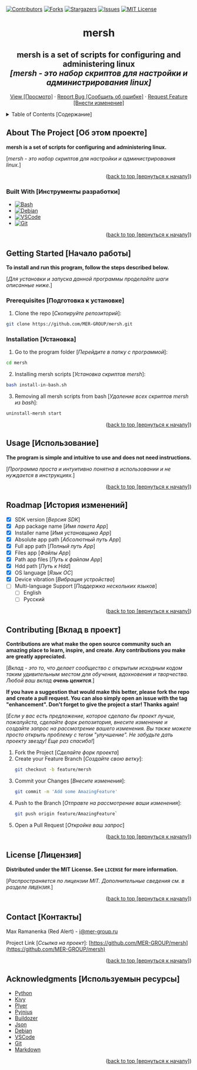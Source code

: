 <div id="top"></div>
<!-- Best-README-Template ---------------------------------------------------------------------->
<!--
*** https://github.com/othneildrew/Best-README-Template
*** Thanks for checking out the Best-README-Template. If you have a suggestion
*** that would make this better, please fork the repo and create a pull request
*** or simply open an issue with the tag "enhancement".
*** Don't forget to give the project a star!
*** Thanks again! Now go create something AMAZING! :D
-->
<!-- ------------------------------------------------------------------------------------------->

<!-- PROJECT SHIELDS --------------------------------------------------------------------------->
<!--
*** I'm using markdown "reference style" links for readability.
*** Reference links are enclosed in brackets [ ] instead of parentheses ( ).
*** See the bottom of this document for the declaration of the reference variables
*** for contributors-url, forks-url, etc. This is an optional, concise syntax you may use.
*** https://www.markdownguide.org/basic-syntax/#reference-style-links
-->
[![Contributors][contributors-shield]][contributors-url]
[![Forks][forks-shield]][forks-url]
[![Stargazers][stars-shield]][stars-url]
[![Issues][issues-shield]][issues-url]
[![MIT License][license-shield]][license-url]
<!--
[![LinkedIn][linkedin-shield]][linkedin-url]
-->
<!-- ------------------------------------------------------------------------------------------->

<!-- PROJECT LOGO ------------------------------------------------------------------------------>
<div align="center">
  <!--
  <a href="https://github.com/MER-GROUP/mersh">
    <img src="ico/info.png" alt="Logo" width="280" height="280">
  </a>
  -->

  <h1 align="center"><b>mersh</b></h1>

  <p align="center">
        <h2><b>mersh is a set of scripts for configuring and administering linux</b><br />
            <i>[mersh - это набор скриптов для настройки и администрирования linux]</i></h2>
        <!--
        <h3><b>Screenshots of the program in Android</b><br />
            <i>[Cкриншоты программы в Android]</i></h3>
        <table border="0">
            <tr>
                <td><img src="screenshot/android_eng/1 - intro.png"></td>
                <td><img src="screenshot/android_eng/2 - menu.png"></td>
                <td><img src="screenshot/android_eng/3 - test.png"></td>
                <td><img src="screenshot/android_eng/4 - info.png"></td>
            </tr>
            <tr>
                <td><img src="screenshot/android_rus/1 - начало.png"></td>
                <td><img src="screenshot/android_rus/2 - меню.png"></td>
                <td><img src="screenshot/android_rus/3 - тест.png"></td>
                <td><img src="screenshot/android_rus/4 - инфо.png"></td>
            </tr>
        </table>
        -->
        <a href="https://github.com/MER-GROUP/mersh">View [Просмотр]</a>
        ·
        <a href="https://github.com/MER-GROUP/mersh/issues">Report Bug [Сообщить об ошибке]</a>
        ·
        <a href="https://github.com/MER-GROUP/mersh/issues">Request Feature [Внести изменение]</a>
  </p>
</div>
<!-- ------------------------------------------------------------------------------------------->

<!-- TABLE OF CONTENTS ------------------------------------------------------------------------->
<details>
  <summary>Table of Contents [Содержание]</summary>
  <ol>
    <li>
      <a href="#about-the-project">About The Project [Об этом проекте]</a>
      <ul>
        <li><a href="#built-with">Built With [Инструменты разработки]</a></li>
      </ul>
    </li>
    <li>
      <a href="#getting-started">Getting Started [Начало работы]</a>
      <ul>
        <li><a href="#prerequisites">Prerequisites [Подготовка к установке]</a></li>
        <li><a href="#installation">Installation [Установка]</a></li>
      </ul>
    </li>
    <li><a href="#usage">Usage [Использование]</a></li>
    <li><a href="#roadmap">Roadmap [История изменений]</a></li>
    <li><a href="#contributing">Contributing [Вклад в проект]</a></li>
    <li><a href="#license">License [Лицензия]</a></li>
    <li><a href="#contact">Contact [Контакты]</a></li>
    <li><a href="#acknowledgments">Acknowledgments [Используемын ресурсы]</a></li>
  </ol>
</details>
<!-- ------------------------------------------------------------------------------------------->

<!-- ABOUT THE PROJECT ------------------------------------------------------------------------->
## **About The Project [Об этом проекте]**
<!-- 
[![Product Name Screen Shot][product-screenshot]](https://example.com) 
-->
**mersh is a set of scripts for configuring and administering linux.**

[*mersh - это набор скриптов для настройки и администрирования linux.*]

<p align="right">(<a href="#top">back to top [вернуться к началу]</a>)</p>
<!-- ------------------------------------------------------------------------------------------->

<!-- Built With -------------------------------------------------------------------------------->
### **Built With [Инструменты разработки]**

<!-- 
This section should list any major frameworks/libraries used to bootstrap your project. Leave any add-ons/plugins for the acknowledgements section. Here are a few examples.
[В этом разделе должны быть перечислены все основные фреймворки / библиотеки, используемые для начальной загрузки вашего проекта. Оставьте любые дополнения/плагины для раздела "Подтверждения". Вот несколько примеров.] 
-->

<!-- 
* [![Next][Next.js]][Next-url]
* [![React][React.js]][React-url]
* [![Vue][Vue.js]][Vue-url]
* [![Angular][Angular.io]][Angular-url]
* [![Svelte][Svelte.dev]][Svelte-url]
* [![Laravel][Laravel.com]][Laravel-url]
* [![Bootstrap][Bootstrap.com]][Bootstrap-url]
* [![JQuery][JQuery.com]][JQuery-url] 
-->

<!-- 
* [![Python][Python.org]][Python-url]
* [![Kivy][Kivy.org]][Kivy-url]
* [![Plyer][Plyer.org]][Plyer-url]
* [![Pyjnius][Pyjnius.org]][Pyjnius-url]
* [![Buildozer][Buildozer.org]][Buildozer-url]
* [![Debian][Debian.org]][Debian-url]
* [![VSCode][VSCode.org]][VSCode-url]
* [![Git][Git.org]][Git-url]
-->

* [![Bash][Gnu.org/software/bash]][Bash-url]
* [![Debian][Debian.org]][Debian-url]
* [![VSCode][VSCode.org]][VSCode-url]
* [![Git][Git.org]][Git-url]

<p align="right">(<a href="#top">back to top [вернуться к началу]</a>)</p>
<!-- ------------------------------------------------------------------------------------------->

<!-- GETTING STARTED --------------------------------------------------------------------------->
## **Getting Started [Начало работы]**

**To install and run this program, follow the steps described below.**

[*Для установки и запуска данной программы проделайте шаги описанные ниже.*]

### **Prerequisites [Подготовка к установке]**

1. Clone the repo [*Скопируйте репозиторий*]:
  ```sh
  git clone https://github.com/MER-GROUP/mersh.git
  ```

### **Installation [Установка]**

1. Go to the program folder [*Перейдите в папку с программой*]:
  ```sh
  cd mersh
  ```
2. Installing mersh scripts [*Установка скриптов mersh*]:
  ```sh
  bash install-in-bash.sh
  ```
3. Removing all mersh scripts from bash [*Удаление всех скриптов mersh из bash*]:
  ```sh
  uninstall-mersh start
  ```

<p align="right">(<a href="#top">back to top [вернуться к началу]</a>)</p>
<!-- ------------------------------------------------------------------------------------------->

<!-- USAGE EXAMPLES ---------------------------------------------------------------------------->
## **Usage [Использование]**

**The program is simple and intuitive to use and does not need instructions.**

[*Программа проста и интуитивно понятна в использовании и не нуждается в инструкциях.*]

<p align="right">(<a href="#top">back to top [вернуться к началу]</a>)</p>
<!-- ------------------------------------------------------------------------------------------->

<!-- ROADMAP ----------------------------------------------------------------------------------->
## **Roadmap [История изменений]**

- [x] SDK version [*Версия SDK*]
- [x] App package name [*Имя пакета App*]
- [x] Installer name [*Имя установщика App*]
- [x] Absolute app path [*Абсолютный путь App*]
- [x] Full app path [*Полный путь App*]
- [x] Files app [*Файлы App*]
- [x] Path app files [*Путь к файлам App*]
- [x] Hdd path [*Путь к Hdd*]
- [x] OS language [*Язык ОС*]
- [x] Device vibration [*Вибрация устройства*]
- [ ] Multi-language Support [*Поддержка нескольких языков*]
    - [ ] English
    - [ ] Русский

<p align="right">(<a href="#top">back to top [вернуться к началу]</a>)</p>
<!-- ------------------------------------------------------------------------------------------->

<!-- CONTRIBUTING ------------------------------------------------------------------------------>
## **Contributing [Вклад в проект]**

**Contributions are what make the open source community such an amazing place to learn, inspire, and create. Any contributions you make are __greatly appreciated__.**

[*Вклад - это то, что делает сообщество с открытым исходным кодом таким удивительным местом для обучения, вдохновения и творчества. Любой ваш вклад __очень ценится__.*]

**If you have a suggestion that would make this better, please fork the repo and create a pull request. You can also simply open an issue with the tag "enhancement".
Don't forget to give the project a star! Thanks again!**

[*Если у вас есть предложение, которое сделало бы проект лучше, пожалуйста, сделайте форк репозитория, внесите изменение и создайте запрос на рассмотрение вашего изменения. Вы также можете просто открыть проблему с тегом "улучшение".
Не забудьте дать проекту звезду! Еще раз спасибо!*]

1. Fork the Project [*Сделайте форк проекта*]
2. Create your Feature Branch [*Создайте свою ветку*]:
   ```sh
   git checkout -b feature/mersh
   ```
3. Commit your Changes [*Внесите изменения*]:
   ```sh
   git commit -m 'Add some AmazingFeature'
   ```
4. Push to the Branch [*Отправте на рассмотрение ваши изменения*]:
   ```sh
   git push origin feature/AmazingFeature`
   ```
5. Open a Pull Request [*Откройке ваш запрос*]

<p align="right">(<a href="#top">back to top [вернуться к началу]</a>)</p>
<!-- ------------------------------------------------------------------------------------------->

<!-- LICENSE ----------------------------------------------------------------------------------->
## **License [Лицензия]**

**Distributed under the MIT License. See `LICENSE` for more information.**

[*Распространяется по лицензии MIT. Дополнительные сведения см. в разделе `ЛИЦЕНЗИЯ`.*]

<p align="right">(<a href="#top">back to top [вернуться к началу]</a>)</p>
<!-- ------------------------------------------------------------------------------------------->

<!-- CONTACT ----------------------------------------------------------------------------------->
## **Contact [Контакты]**

Max Ramanenka (Red Alert)  - i@mer-group.ru

Project Link [*Ссылка на проект*]: [https://github.com/MER-GROUP/mersh](https://github.com/MER-GROUP/mersh)

<p align="right">(<a href="#top">back to top [вернуться к началу]</a>)</p>
<!-- ------------------------------------------------------------------------------------------->

<!-- ACKNOWLEDGMENTS --------------------------------------------------------------------------->
## **Acknowledgments [Используемын ресурсы]**

* [Python](https://www.python.org/)
* [Kivy](https://kivy.org/#home)
* [Plyer](https://github.com/kivy/plyer)
* [Pyjnius](https://github.com/kivy/pyjnius)
* [Buildozer](https://github.com/kivy/buildozer)
* [Json](https://www.json.org/json-en.html)
* [Debian](https://www.debian.org/)
* [VSCode](https://code.visualstudio.com/)
* [Git](https://git-scm.com/)
* [Markdown](https://www.markdownguide.org/)

<p align="right">(<a href="#top">back to top [вернуться к началу]</a>)</p>
<!-- ------------------------------------------------------------------------------------------->

<!-- MARKDOWN LINKS & IMAGES ------------------------------------------------------------------->
<!-- https://www.markdownguide.org/basic-syntax/#reference-style-links -->

<!-- contributors -->
[contributors-shield]: https://img.shields.io/github/contributors/MER-GROUP/mersh.svg?style=for-the-badge
[contributors-url]: https://github.com/MER-GROUP/mersh/graphs/contributors

<!-- forks -->
[forks-shield]: https://img.shields.io/github/forks/MER-GROUP/mersh.svg?style=for-the-badge
[forks-url]: https://github.com/MER-GROUP/mersh/network/members

<!-- stars -->
[stars-shield]: https://img.shields.io/github/stars/MER-GROUP/mersh.svg?style=for-the-badge
[stars-url]: https://github.com/MER-GROUP/mersh/stargazers

<!-- issues -->
[issues-shield]: https://img.shields.io/github/issues/MER-GROUP/mersh.svg?style=for-the-badge
[issues-url]: https://github.com/MER-GROUP/mersh/issues

<!-- license -->
[license-shield]: https://img.shields.io/github/license/MER-GROUP/mersh.svg?style=for-the-badge
[license-url]: https://github.com/MER-GROUP/mersh/blob/master/LICENSE

<!-- linkedin -->
<!--
[linkedin-shield]: https://img.shields.io/badge/-LinkedIn-black.svg?style=for-the-badge&logo=linkedin&colorB=555
[linkedin-url]: https://linkedin.com/in/othneildrew
-->

<!-- screenshot -->
<!-- 
[product-screenshot]: images/screenshot.png 
-->

<!-- Next -->
[Next.js]: https://img.shields.io/badge/next.js-000000?style=for-the-badge&logo=nextdotjs&logoColor=white
[Next-url]: https://nextjs.org/

<!-- React -->
[React.js]: https://img.shields.io/badge/React-20232A?style=for-the-badge&logo=react&logoColor=61DAFB
[React-url]: https://reactjs.org/

<!-- Vue -->
[Vue.js]: https://img.shields.io/badge/Vue.js-35495E?style=for-the-badge&logo=vuedotjs&logoColor=4FC08D
[Vue-url]: https://vuejs.org/

<!-- Angular -->
[Angular.io]: https://img.shields.io/badge/Angular-DD0031?style=for-the-badge&logo=angular&logoColor=white
[Angular-url]: https://angular.io/

<!-- Svelte -->
[Svelte.dev]: https://img.shields.io/badge/Svelte-4A4A55?style=for-the-badge&logo=svelte&logoColor=FF3E00
[Svelte-url]: https://svelte.dev/

<!-- Laravel -->
[Laravel.com]: https://img.shields.io/badge/Laravel-FF2D20?style=for-the-badge&logo=laravel&logoColor=white
[Laravel-url]: https://laravel.com

<!-- Bootstrap -->
[Bootstrap.com]: https://img.shields.io/badge/Bootstrap-563D7C?style=for-the-badge&logo=bootstrap&logoColor=white
[Bootstrap-url]: https://getbootstrap.com

<!-- JQuery -->
[JQuery.com]: https://img.shields.io/badge/jQuery-0769AD?style=for-the-badge&logo=jquery&logoColor=white
[JQuery-url]: https://jquery.com 

<!-- Python -->
[Python.org]: https://img.shields.io/badge/python-7279D8?style=for-the-badge&logo=python&logoColor=white
[Python-url]: https://python.org/

<!-- Kivy -->
[Kivy.org]: https://img.shields.io/badge/kivy-49444E?style=for-the-badge&logo=python&logoColor=white
[Kivy-url]: https://kivy.org/

<!-- Plyer -->
[Plyer.org]: https://img.shields.io/badge/plyer-49444E?style=for-the-badge&logo=python&logoColor=white
[Plyer-url]: https://github.com/kivy/plyer

<!-- Pyjnius -->
[Pyjnius.org]: https://img.shields.io/badge/pyjnius-49444E?style=for-the-badge&logo=python&logoColor=white
[Pyjnius-url]: https://github.com/kivy/pyjnius

<!-- Buildozer -->
[Buildozer.org]: https://img.shields.io/badge/buildozer-49444E?style=for-the-badge&logo=python&logoColor=white
[Buildozer-url]: https://github.com/kivy/buildozer

<!-- Json -->
[Json.org]: https://img.shields.io/badge/json-D0B4C4?style=for-the-badge&logo=json&logoColor=white
[Json-url]: https://json.org/

<!-- Debian -->
[Debian.org]: https://img.shields.io/badge/debian-81476C?style=for-the-badge&logo=debian&logoColor=white
[Debian-url]: https://debian.org/

<!-- VSCode -->
[VSCode.org]: https://img.shields.io/badge/vscode-3E7384?style=for-the-badge&logo=visualstudio&logoColor=white
[VSCode-url]: https://code.visualstudio.com/

<!-- Git -->
[Git.org]: https://img.shields.io/badge/git-F92929?style=for-the-badge&logo=git&logoColor=white
[Git-url]: https://git-scm.com/

<!-- Bash -->
[Gnu.org/software/bash]: https://img.shields.io/badge/bash-000000?style=for-the-badge&logo=bash&logoColor=white
[Bash-url]: https://gnu.org/software/bash
<!-- ------------------------------------------------------------------------------------------->